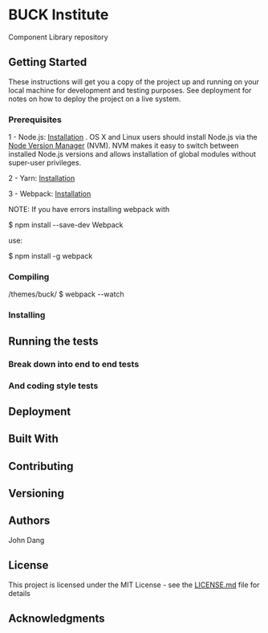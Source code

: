 # BUCK Institute

Component Library repository

## Getting Started

These instructions will get you a copy of the project up and running on your local machine for development and testing purposes. See deployment for notes on how to deploy the project on a live system.

### Prerequisites

1 - Node.js: [Installation](https://nodejs.org/en/download/package-manager/) . OS X and Linux users should install Node.js via the
[Node Version Manager](https://github.com/creationix/nvm) (NVM). NVM makes it easy to switch between installed Node.js versions and allows installation of global modules without super-user privileges.

2 - Yarn: [Installation](https://yarnpkg.com/lang/en/docs/install/#mac-stable)

3 - Webpack: [Installation](https://webpack.js.org/guides/installation/)

NOTE: If you have errors installing webpack with

\$ npm install --save-dev Webpack

use:

\$ npm install -g webpack

### Compiling

/themes/buck/
\$ webpack --watch

### Installing

## Running the tests

### Break down into end to end tests

### And coding style tests

## Deployment

## Built With

## Contributing

## Versioning

## Authors

John Dang

## License

This project is licensed under the MIT License - see the [LICENSE.md](LICENSE.md) file for details

## Acknowledgments
